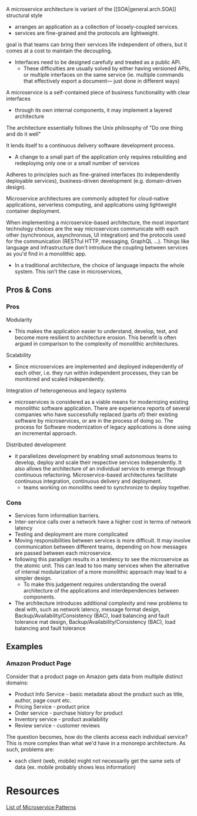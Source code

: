 
A microservice architecture is variant of the [[SOA|general.arch.SOA]] structural style
- arranges an application as a collection of loosely-coupled services.
- services are fine-grained and the protocols are lightweight.

goal is that teams can bring their services life independent of others, but it comes at a cost to maintain the decoupling.
- Interfaces need to be designed carefully and treated as a public API.
	- These difficulties are usually solved by either having versioned APIs, or multiple interfaces on the same service (ie. multiple commands that effectively export a document— just done in different ways)

A microservice is a self-contained piece of business functionality with clear interfaces
- through its own internal components, it may implement a layered architecture

The architecture essentially follows the Unix philosophy of "Do one thing and do it well"

It lends itself to a continuous delivery software development process.
- A change to a small part of the application only requires rebuilding and redeploying only one or a small number of services

Adheres to principles such as fine-grained interfaces (to independently deployable services), business-driven development (e.g. domain-driven design).

Microservice architectures are commonly adopted for cloud-native applications, serverless computing, and applications using lightweight container deployment.

When implementing a microservice-based architecture, the most important technology choices are the way microservices communicate with each other (synchronous, asynchronous, UI integration) and the protocols used for the communication (RESTful HTTP, messaging, GraphQL ...). Things like language and infrastructure don't introduce the coupling between services as you'd find in a monolithic app.
- In a traditional architecture, the choice of language impacts the whole system. This isn't the case in microservices,

## Pros & Cons
### Pros
Modularity
- This makes the application easier to understand, develop, test, and become more resilient to architecture erosion. This benefit is often argued in comparison to the complexity of monolithic architectures.

Scalability
- Since microservices are implemented and deployed independently of each other, i.e. they run within independent processes, they can be monitored and scaled independently.

Integration of heterogeneous and legacy systems
- microservices is considered as a viable means for modernizing existing monolithic software application. There are experience reports of several companies who have successfully replaced (parts of) their existing software by microservices, or are in the process of doing so. The process for Software modernization of legacy applications is done using an incremental approach.

Distributed development
- it parallelizes development by enabling small autonomous teams to develop, deploy and scale their respective services independently. It also allows the architecture of an individual service to emerge through continuous refactoring. Microservice-based architectures facilitate continuous integration, continuous delivery and deployment.
	- teams working on monoliths need to synchronize to deploy together.

### Cons
- Services form information barriers.
- Inter-service calls over a network have a higher cost in terms of network latency
- Testing and deployment are more complicated
- Moving responsibilities between services is more difficult. It may involve communication between different teams, depending on how messages are passed between each microservice.
- following this paradigm results in a tendency to see the microservice as the atomic unit. This can lead to too many services when the alternative of internal modularization of a more monolithic approach may lead to a simpler design.
	- To make this judgement requires understanding the overall architecture of the applications and interdependencies between components.
- The architecture introduces additional complexity and new problems to deal with, such as network latency, message format design, Backup/Availability/Consistency (BAC), load balancing and fault tolerance
mat design, Backup/Availability/Consistency (BAC), load balancing and fault tolerance

## Examples
### Amazon Product Page
Consider that a product page on Amazon gets data from multiple distinct domains:
- Product Info Service - basic metadata about the product such as title, author, page count etc.
- Pricing Service - product price
- Order service - purchase history for product
- Inventory service - product availability
- Review service - customer reviews 

The question becomes, how do the clients access each individual service? This is more complex than what we'd have in a monorepo architecture. As such, problems are:
- each client (web, mobile) might not necessarily get the same sets of data (ex. mobile probably shows less information)

# Resources
[List of Microservice Patterns](https://microservices.io/patterns/index.html)
